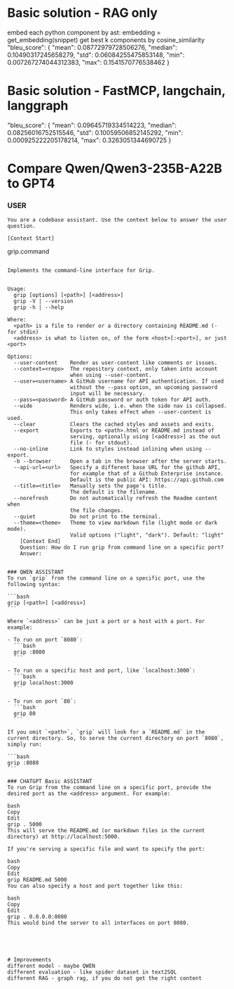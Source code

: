 # Basic solution - RAG only

embed each python component by ast:
embedding = get_embedding(snippet)
get best k components by cosine_similarity
"bleu_score": {
"mean": 0.08772979728506276,
"median": 0.10490317245658279,
"std": 0.06084255475853148,
"min": 0.007267274044312383,
"max": 0.1541570776538462
}

# Basic solution - FastMCP, langchain, langgraph
"bleu_score": {
"mean": 0.09645719334514223,
"median": 0.08256016752515546,
"std": 0.10059506852145292,
"min": 0.000925222205178214,
"max": 0.3263051344690725
}

# Compare Qwen/Qwen3-235B-A22B to GPT4 

### USER
    You are a codebase assistant. Use the context below to answer the user question.

    [Context Start]
grip.command
~~~~~~~~~~~~

Implements the command-line interface for Grip.


Usage:
  grip [options] [<path>] [<address>]
  grip -V | --version
  grip -h | --help

Where:
  <path> is a file to render or a directory containing README.md (- for stdin)
  <address> is what to listen on, of the form <host>[:<port>], or just <port>

Options:
  --user-content    Render as user-content like comments or issues.
  --context=<repo>  The repository context, only taken into account
                    when using --user-content.
  --user=<username> A GitHub username for API authentication. If used
                    without the --pass option, an upcoming password
                    input will be necessary.
  --pass=<password> A GitHub password or auth token for API auth.
  --wide            Renders wide, i.e. when the side nav is collapsed.
                    This only takes effect when --user-content is used.
  --clear           Clears the cached styles and assets and exits.
  --export          Exports to <path>.html or README.md instead of
                    serving, optionally using [<address>] as the out
                    file (- for stdout).
  --no-inline       Link to styles instead inlining when using --export.
  -b --browser      Open a tab in the browser after the server starts.
  --api-url=<url>   Specify a different base URL for the github API,
                    for example that of a Github Enterprise instance.
                    Default is the public API: https://api.github.com  
  --title=<title>   Manually sets the page's title.
                    The default is the filename.
  --norefresh       Do not automatically refresh the Readme content when
                    the file changes.
  --quiet           Do not print to the terminal.
  --theme=<theme>   Theme to view markdown file (light mode or dark mode).
                    Valid options ("light", "dark"). Default: "light"
    [Context End]
    Question: How do I run grip from command line on a specific port?
    Answer:


### QWEN ASSISTANT
To run `grip` from the command line on a specific port, use the following syntax:

```bash
grip [<path>] [<address>]
```

Where `<address>` can be just a port or a host with a port. For example:

- To run on port `8080`:
  ```bash
  grip :8080
  ```

- To run on a specific host and port, like `localhost:3000`:
  ```bash
  grip localhost:3000
  ```

- To run on port `80`:
  ```bash
  grip 80
  ```

If you omit `<path>`, `grip` will look for a `README.md` in the current directory. So, to serve the current directory on port `8080`, simply run:

```bash
grip :8080
```

### CHATGPT Basic ASSISTANT
To run Grip from the command line on a specific port, provide the desired port as the <address> argument. For example:

bash
Copy
Edit
grip . 5000
This will serve the README.md (or markdown files in the current directory) at http://localhost:5000.

If you're serving a specific file and want to specify the port:

bash
Copy
Edit
grip README.md 5000
You can also specify a host and port together like this:

bash
Copy
Edit
grip . 0.0.0.0:8080
This would bind the server to all interfaces on port 8080.





# Improvements
different model - maybe QWEN
different evaluation - like spider dataset in text2SQL
different RAG - graph rag, if you do not get the right content



